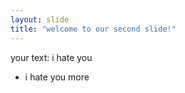 ```yaml
---
layout: slide
title: "welcome to our second slide!"
---
```

your text:
i hate you 
+ i hate you more
